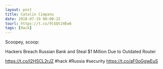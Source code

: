 ```yaml
---
layout: post
title: Catalin Cimpanu
date: 2018-07-19 00:00:22
tourl: https://t.co/9lGQt24Ew6
tags: [Hack]
---
```

Scoopey, scoop: 

Hackers Breach Russian Bank and Steal $1 Million Due to Outdated Router 

https://t.co/l2HSCL2rJZ #hack #Russia #security https://t.co/aF0oGgwEuS